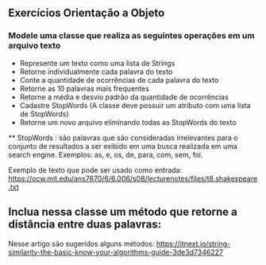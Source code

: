 ## Exercícios Orientação a Objeto

### Modele uma classe que realiza as seguintes operações em um arquivo texto

* Represente um texto como uma lista de Strings
* Retorne individualmente cada palavra do texto
* Conte a quantidade de ocorrências de cada palavra do texto
* Retorne as 10 palavras mais frequentes
* Retorne a média e desvio padrão da quantidade de ocorrências
* Cadastre StopWords (A classe deve possuir um atributo com uma lista de StopWords)
* Retorne um novo arquivo eliminando todas as StopWords do texto

** StopWords : são palavras que são consideradas irrelevantes para o conjunto de resultados a ser exibido em uma busca realizada em uma search engine. Exemplos: as, e, os, de, para, com, sem, foi.

Exemplo de texto que pode ser usado como entrada: https://ocw.mit.edu/ans7870/6/6.006/s08/lecturenotes/files/t8.shakespeare.txt

## Inclua nessa classe um método que retorne a distância entre duas palavras:

Nesse artigo são sugeridos alguns métodos: https://itnext.io/string-similarity-the-basic-know-your-algorithms-guide-3de3d7346227

